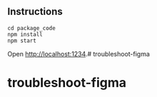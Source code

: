 ## Instructions
```
cd package_code
npm install
npm start
```
Open [http://localhost:1234](http://localhost:1234).# troubleshoot-figma
# troubleshoot-figma
